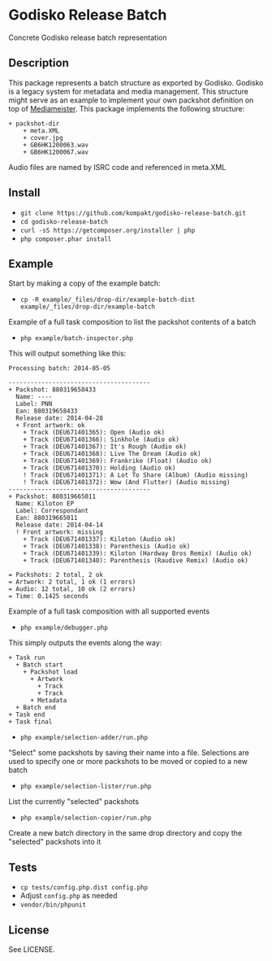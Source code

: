 # Godisko Release Batch

Concrete Godisko release batch representation

## Description

This package represents a batch structure as exported by Godisko. Godisko is a legacy system for metadata and media management. This structure might serve as an example to implement your own packshot definition on top of [Mediameister](http://github.com/kompakt/mediameister). This package implements the following structure:

    + packshot-dir
        + meta.XML
        + cover.jpg
        + GB6HK1200063.wav
        + GB6HK1200067.wav

Audio files are named by ISRC code and referenced in meta.XML

## Install

+ `git clone https://github.com/kompakt/godisko-release-batch.git`
+ `cd godisko-release-batch`
+ `curl -sS https://getcomposer.org/installer | php`
+ `php composer.phar install`

## Example

Start by making a copy of the example batch:

+ `cp -R example/_files/drop-dir/example-batch-dist example/_files/drop-dir/example-batch`

Example of a full task composition to list the packshot contents of a batch

+ `php example/batch-inspector.php`

This will output something like this:

    Processing batch: 2014-05-05
    
    ---------------------------------------
    + Packshot: 880319658433
      Name: ----
      Label: PNN
      Ean: 880319658433
      Release date: 2014-04-28
      + Front artwork: ok
        + Track (DEU671401365): Open (Audio ok)
        + Track (DEU671401366): Sinkhole (Audio ok)
        + Track (DEU671401367): It's Rough (Audio ok)
        + Track (DEU671401368): Live The Dream (Audio ok)
        + Track (DEU671401369): Frankrike (Float) (Audio ok)
        + Track (DEU671401370): Holding (Audio ok)
        ! Track (DEU671401371): A Lot To Share (Album) (Audio missing)
        ! Track (DEU671401372): Wow (And Flutter) (Audio missing)
    ---------------------------------------
    + Packshot: 880319665011
      Name: Kiloton EP
      Label: Correspondant
      Ean: 880319665011
      Release date: 2014-04-14
      ! Front artwork: missing
        + Track (DEU671401337): Kiloton (Audio ok)
        + Track (DEU671401338): Parenthesis (Audio ok)
        + Track (DEU671401339): Kiloton (Hardway Bros Remix) (Audio ok)
        + Track (DEU671401340): Parenthesis (Raudive Remix) (Audio ok)
        
    = Packshots: 2 total, 2 ok
    = Artwork: 2 total, 1 ok (1 errors)
    = Audio: 12 total, 10 ok (2 errors)
    = Time: 0.1425 seconds

Example of a full task composition with all supported events

+ `php example/debugger.php`

This simply outputs the events along the way:

    + Task run
      + Batch start
        + Packshot load
          + Artwork
            + Track
            + Track
          + Metadata
      + Batch end
    + Task end
    + Task final

+ `php example/selection-adder/run.php`

"Select" some packshots by saving their name into a file. Selections are used to specify one or more packshots to be moved or copied to a new batch

+ `php example/selection-lister/run.php`

List the currently "selected" packshots

+ `php example/selection-copier/run.php`

Create a new batch directory in the same drop directory and copy the "selected" packshots into it

## Tests

+ `cp tests/config.php.dist config.php`
+ Adjust `config.php` as needed
+ `vendor/bin/phpunit`

## License

See LICENSE.